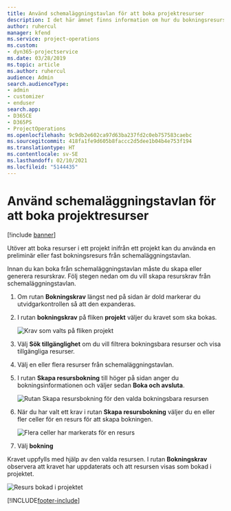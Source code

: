```yaml
---
title: Använd schemaläggningstavlan för att boka projektresurser
description: I det här ämnet finns information om hur du bokningsresurser.
author: ruhercul
manager: kfend
ms.service: project-operations
ms.custom:
- dyn365-projectservice
ms.date: 03/28/2019
ms.topic: article
ms.author: ruhercul
audience: Admin
search.audienceType:
- admin
- customizer
- enduser
search.app:
- D365CE
- D365PS
- ProjectOperations
ms.openlocfilehash: 9c9db2e602ca97d63ba237fd2c0eb757583caebc
ms.sourcegitcommit: 418fa1fe9d605b8faccc2d5dee1b04b4e753f194
ms.translationtype: HT
ms.contentlocale: sv-SE
ms.lasthandoff: 02/10/2021
ms.locfileid: "5144435"
---
```

# <a name="use-the-schedule-board-to-book-project-resources"></a>Använd schemaläggningstavlan för att boka projektresurser

[!include [banner](../includes/psa-now-project-operations.md)]

Utöver att boka resurser i ett projekt inifrån ett projekt kan du använda en preliminär eller fast bokningsresurs från schemaläggningstavlan.

Innan du kan boka från schemaläggningstavlan måste du skapa eller generera resurskrav. Följ stegen nedan om du vill skapa resurskrav från schemaläggningstavlan.

1. Om rutan **Bokningskrav** längst ned på sidan är dold markerar du utvidgarkontrollen så att den expanderas.
2. I rutan **bokningskrav** på fliken **projekt** väljer du kravet som ska bokas.

    ![Krav som valts på fliken projekt](media/Resource-Management-image73.png)

3. Välj **Sök tillgänglighet** om du vill filtrera bokningsbara resurser och visa tillgängliga resurser. 
4. Välj en eller flera resurser från schemaläggningstavlan. 
5. I rutan **Skapa resursbokning** till höger på sidan anger du bokningsinformationen och väljer sedan **Boka och avsluta**.

    ![Rutan Skapa resursbokning för den valda bokningsbara resursen](media/Resource-Management-image74.png)

6. När du har valt ett krav i rutan **Skapa resursbokning** väljer du en eller fler celler för en resurs för att skapa bokningen.

    ![Flera celler har markerats för en resurs](media/Resource-Management-image75.png)

7. Välj **bokning**

Kravet uppfylls med hjälp av den valda resursen. I rutan **Bokningskrav** observera att kravet har uppdaterats och att resursen visas som bokad i projektet.

![Resurs bokad i projektet](media/Resource-Management-image76.png)


[!INCLUDE[footer-include](../includes/footer-banner.md)]